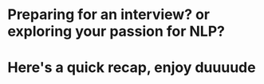 # Preparing for an interview? or exploring your passion for NLP? <br>
# Here's a quick recap, enjoy duuuude
